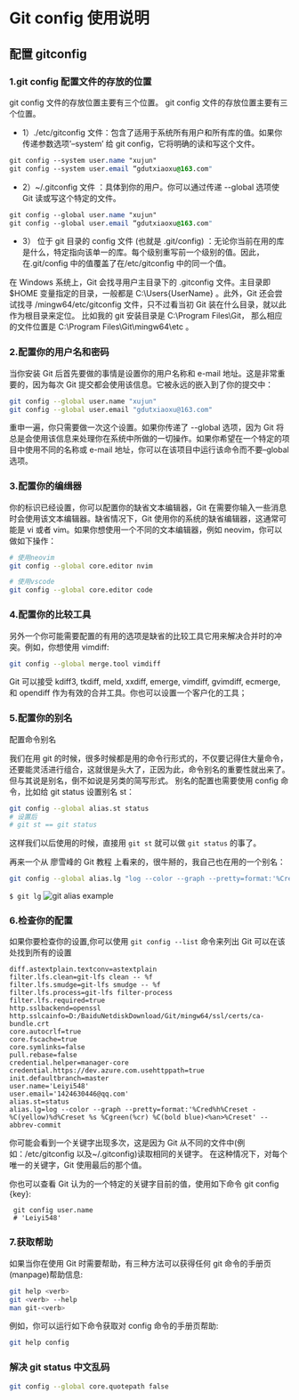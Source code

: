 # Git config 使用说明

## 配置 gitconfig

### 1.git config 配置文件的存放的位置

git config 文件的存放位置主要有三个位置。
git config 文件的存放位置主要有三个位置。

- 1）./etc/gitconfig 文件：包含了适用于系统所有用户和所有库的值。如果你传递参数选项’–system’ 给 git config，它将明确的读和写这个文件。

```css
git config --system user.name "xujun"
git config --system user.email “gdutxiaoxu@163.com"
```

- 2）~/.gitconfig 文件 ：具体到你的用户。你可以通过传递 --global 选项使 Git 读或写这个特定的文件。

```css
git config --global user.name "xujun"
git config --global user.email “gdutxiaoxu@163.com"
```

- 3） 位于 git 目录的 config 文件 (也就是 .git/config) ：无论你当前在用的库是什么，特定指向该单一的库。每个级别重写前一个级别的值。因此，在.git/config 中的值覆盖了在/etc/gitconfig 中的同一个值。

在 Windows 系统上，Git 会找寻用户主目录下的 .gitconfig 文件。主目录即 $HOME 变量指定的目录，一般都是 C:\\Users{UserName} 。此外，Git 还会尝试找寻 /mingw64/etc/gitconfig 文件，只不过看当初 Git 装在什么目录，就以此作为根目录来定位。 比如我的 git 安装目录是 C:\\Program Files\\Git， 那么相应的文件位置是 C:\\Program Files\\Git\\mingw64\\etc 。

### 2.配置你的用户名和密码

当你安装 Git 后首先要做的事情是设置你的用户名称和 e-mail 地址。这是非常重要的，因为每次 Git 提交都会使用该信息。它被永远的嵌入到了你的提交中：

```sh
git config --global user.name "xujun"
git config --global user.email "gdutxiaoxu@163.com"
```

重申一遍，你只需要做一次这个设置。如果你传递了 --global 选项，因为 Git 将总是会使用该信息来处理你在系统中所做的一切操作。如果你希望在一个特定的项目中使用不同的名称或 e-mail 地址，你可以在该项目中运行该命令而不要–global 选项。

### 3.配置你的编缉器

你的标识已经设置，你可以配置你的缺省文本编辑器，Git 在需要你输入一些消息时会使用该文本编辑器。缺省情况下，Git 使用你的系统的缺省编辑器，这通常可能是 vi 或者 vim。如果你想使用一个不同的文本编辑器，例如 neovim，你可以做如下操作：

```sh
# 使用neovim
git config --global core.editor nvim

# 使用vscode
git config --global core.editor code
```

### 4.配置你的比较工具

另外一个你可能需要配置的有用的选项是缺省的比较工具它用来解决合并时的冲突。例如，你想使用 vimdiff:

```sh
git config --global merge.tool vimdiff
```

Git 可以接受 kdiff3, tkdiff, meld, xxdiff, emerge, vimdiff, gvimdiff, ecmerge, 和 opendiff 作为有效的合并工具。你也可以设置一个客户化的工具；

### 5.配置你的别名

配置命令别名

我们在用 git 的时候，很多时候都是用的命令行形式的，不仅要记得住大量命令，还要能灵活进行组合，这就很是头大了，正因为此，命令别名的重要性就出来了。但与其说是别名，倒不如说是另类的简写形式。 别名的配置也需要使用 config 命令，比如给 git status 设置别名 st：

```sh
git config --global alias.st status
# 设置后
# git st == git status
```

这样我们以后使用的时候，直接用 `git st` 就可以做 `git status` 的事了。

再来一个从 廖雪峰的 Git 教程 上看来的，很牛掰的，我自己也在用的一个别名：

```sh
git config --global alias.lg "log --color --graph --pretty=format:'%Cred%h%Creset -%C(yellow)%d%Creset %s %Cgreen(%cr) %C(bold blue)<%an>%Creset' --abbrev-commit"

```

`$ git lg`
![git alias example](https://img-blog.csdnimg.cn/44dd54a7cc884c57a818f41e799583a9.png?x-oss-process=image/watermark,type_d3F5LXplbmhlaQ,shadow_50,text_Q1NETiBA5a2m6YCXYg==,size_20,color_FFFFFF,t_70,g_se,x_16)

### 6.检查你的配置

如果你要检查你的设置,你可以使用 `git config --list` 命令来列出 Git 可以在该处找到所有的设置

```git-config
diff.astextplain.textconv=astextplain
filter.lfs.clean=git-lfs clean -- %f
filter.lfs.smudge=git-lfs smudge -- %f
filter.lfs.process=git-lfs filter-process
filter.lfs.required=true
http.sslbackend=openssl
http.sslcainfo=D:/BaiduNetdiskDownload/Git/mingw64/ssl/certs/ca-bundle.crt
core.autocrlf=true
core.fscache=true
core.symlinks=false
pull.rebase=false
credential.helper=manager-core
credential.https://dev.azure.com.usehttppath=true
init.defaultbranch=master
user.name='Leiyi548'
user.email='1424630446@qq.com'
alias.st=status
alias.lg=log --color --graph --pretty=format:'%Cred%h%Creset -%C(yellow)%d%Creset %s %Cgreen(%cr) %C(bold blue)<%an>%Creset' --abbrev-commit
```

你可能会看到一个关键字出现多次，这是因为 Git 从不同的文件中(例如：/etc/gitconfig 以及~/.gitconfig)读取相同的关键字。 在这种情况下，对每个唯一的关键字，Git 使用最后的那个值。

你也可以查看 Git 认为的一个特定的关键字目前的值，使用如下命令 git config {key}:

```git-config
 git config user.name
 # 'Leiyi548'
```

### 7.获取帮助

如果当你在使用 Git 时需要帮助，有三种方法可以获得任何 git 命令的手册页(manpage)帮助信息:

```sh
git help <verb>
git <verb> --help
man git-<verb>
```

例如，你可以运行如下命令获取对 config 命令的手册页帮助:

```sh
git help config
```

### 解决 git status 中文乱码

```sh
git config --global core.quotepath false
```
